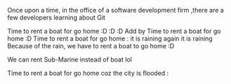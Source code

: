 Once upon a time, in the office of a software development firm
,there are a few developers learning about Git


Time to rent a boat for go home :D :D :D
Add by 
Time to rent a boat for go home :D
Time to rent a boat for go home :
it is raining again
it is raining
Because of the rain, we have to rent a boat to go home :D

We can rent Sub-Marine instead of boat lol

Time to rent a boat for go home coz the city is flooded :
